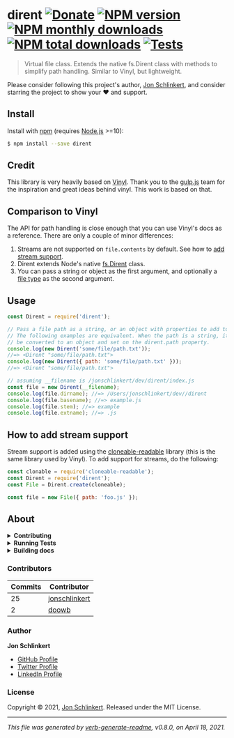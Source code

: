 # dirent [![Donate](https://img.shields.io/badge/Donate-PayPal-green.svg)](https://paypal.me/jonathanschlinkert?locale.x=en_US) [![NPM version](https://img.shields.io/npm/v/dirent.svg?style=flat)](https://www.npmjs.com/package/dirent) [![NPM monthly downloads](https://img.shields.io/npm/dm/dirent.svg?style=flat)](https://npmjs.org/package/dirent) [![NPM total downloads](https://img.shields.io/npm/dt/dirent.svg?style=flat)](https://npmjs.org/package/dirent) [![Tests](https://github.com/folder/dirent/actions/workflows/test.yml/badge.svg)](https://github.com/folder/dirent/actions/workflows/test.yml)

> Virtual file class. Extends the native fs.Dirent class with methods to simplify path handling. Similar to Vinyl, but lightweight.

Please consider following this project's author, [Jon Schlinkert](https://github.com/jonschlinkert), and consider starring the project to show your :heart: and support.

## Install

Install with [npm](https://www.npmjs.com/) (requires [Node.js](https://nodejs.org/en/) >=10):

```sh
$ npm install --save dirent
```

## Credit

This library is very heavily based on [Vinyl](https://github.com/gulpjs/vinyl). Thank you to the [gulp.js](https://github.com/gulpjs) team for the inspiration and great ideas behind vinyl. This work is based on that.

## Comparison to Vinyl

The API for path handling is close enough that you can use Vinyl's docs as a reference. There are only a couple of minor differences:

1. Streams are not supported on `file.contents` by default. See how to [add stream support](#how-to-add-stream-support).
2. Dirent extends Node's native [fs.Dirent](https://nodejs.org/api/fs.html#fs_class_fs_dirent) class.
3. You can pass a string or object as the first argument, and optionally a [file type](https://nodejs.org/api/fs.html#fs_file_type_constants) as the second argument.

## Usage

```js
const Dirent = require('dirent');

// Pass a file path as a string, or an object with properties to add to the dirent
// The following examples are equivalent. When the path is a string, it will
// be converted to an object and set on the dirent.path property.
console.log(new Dirent('some/file/path.txt'));
//=> <Dirent "some/file/path.txt">
console.log(new Dirent({ path: 'some/file/path.txt' }));
//=> <Dirent "some/file/path.txt">

// assuming __filename is /jonschlinkert/dev/dirent/index.js
const file = new Dirent(__filename);
console.log(file.dirname); //=> /Users/jonschlinkert/dev//dirent
console.log(file.basename); //=> example.js
console.log(file.stem); //=> example
console.log(file.extname); //=> .js
```

## How to add stream support

Stream support is added using the [cloneable-readable](https://github.com/mcollina/cloneable-readable) library (this is the same library used by Vinyl). To add support for streams, do the following:

```js
const clonable = require('cloneable-readable');
const Dirent = require('dirent');
const File = Dirent.create(cloneable);

const file = new File({ path: 'foo.js' });
```

## About

<details>
<summary><strong>Contributing</strong></summary>

Pull requests and stars are always welcome. For bugs and feature requests, [please create an issue](../../issues/new).

Please read the [contributing guide](.github/contributing.md) for advice on opening issues, pull requests, and coding standards.

</details>

<details>
<summary><strong>Running Tests</strong></summary>

Running and reviewing unit tests is a great way to get familiarized with a library and its API. You can install dependencies and run tests with the following command:

```sh
$ npm install && npm test
```

</details>

<details>
<summary><strong>Building docs</strong></summary>

_(This project's readme.md is generated by [verb](https://github.com/verbose/verb-generate-readme), please don't edit the readme directly. Any changes to the readme must be made in the [.verb.md](.verb.md) readme template.)_

To generate the readme, run the following command:

```sh
$ npm install -g verbose/verb#dev verb-generate-readme && verb
```

</details>

### Contributors

| **Commits** | **Contributor** |  
| --- | --- |  
| 25 | [jonschlinkert](https://github.com/jonschlinkert) |  
| 2  | [doowb](https://github.com/doowb) |  

### Author

**Jon Schlinkert**

* [GitHub Profile](https://github.com/jonschlinkert)
* [Twitter Profile](https://twitter.com/jonschlinkert)
* [LinkedIn Profile](https://linkedin.com/in/jonschlinkert)

### License

Copyright © 2021, [Jon Schlinkert](https://github.com/jonschlinkert).
Released under the MIT License.

***

_This file was generated by [verb-generate-readme](https://github.com/verbose/verb-generate-readme), v0.8.0, on April 18, 2021._